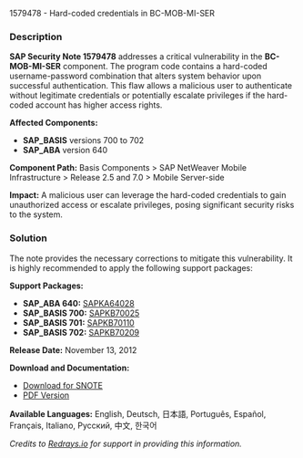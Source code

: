 1579478 - Hard-coded credentials in BC-MOB-MI-SER

### Description

**SAP Security Note 1579478** addresses a critical vulnerability in the **BC-MOB-MI-SER** component. The program code contains a hard-coded username-password combination that alters system behavior upon successful authentication. This flaw allows a malicious user to authenticate without legitimate credentials or potentially escalate privileges if the hard-coded account has higher access rights.

**Affected Components:**
- **SAP_BASIS** versions 700 to 702
- **SAP_ABA** version 640

**Component Path:**
Basis Components > SAP NetWeaver Mobile Infrastructure > Release 2.5 and 7.0 > Mobile Server-side

**Impact:**
A malicious user can leverage the hard-coded credentials to gain unauthorized access or escalate privileges, posing significant security risks to the system.

### Solution

The note provides the necessary corrections to mitigate this vulnerability. It is highly recommended to apply the following support packages:

**Support Packages:**
- **SAP_ABA 640:** [SAPKA64028](https://me.sap.com/supportpackage/SAPKA64028)
- **SAP_BASIS 700:** [SAPKB70025](https://me.sap.com/supportpackage/SAPKB70025)
- **SAP_BASIS 701:** [SAPKB70110](https://me.sap.com/supportpackage/SAPKB70110)
- **SAP_BASIS 702:** [SAPKB70209](https://me.sap.com/supportpackage/SAPKB70209)

**Release Date:** November 13, 2012

**Download and Documentation:**
- [Download for SNOTE](https://notesdownloads.sap.com/note/0040000009371962017)
- [PDF Version](https://userapps.support.sap.com/sap/support/sfm/notes/print/0001579478?language=en-US&token=CFF6B6CA65DAEC32789794A03EF6642F)

**Available Languages:**
English, Deutsch, 日本語, Português, Español, Français, Italiano, Русский, 中文, 한국어

*Credits to [Redrays.io](https://redrays.io) for support in providing this information.*